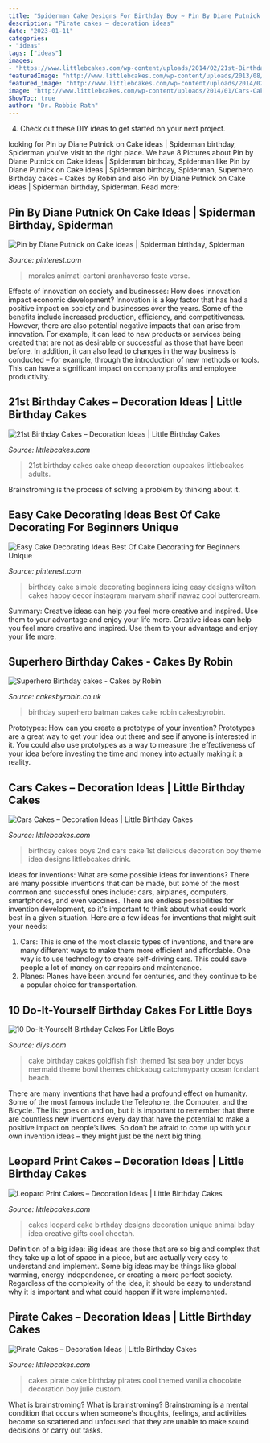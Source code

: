 ```yaml
---
title: "Spiderman Cake Designs For Birthday Boy ~ Pin By Diane Putnick On Cake Ideas"
description: "Pirate cakes – decoration ideas"
date: "2023-01-11"
categories:
- "ideas"
tags: ["ideas"]
images:
- "https://www.littlebcakes.com/wp-content/uploads/2014/02/21st-Birthday-Cake-Images.jpg"
featuredImage: "http://www.littlebcakes.com/wp-content/uploads/2013/08/Pirate-Cake.jpg"
featured_image: "http://www.littlebcakes.com/wp-content/uploads/2014/02/Leopard-Print-Cake-Ideas-767x1024.jpg"
image: "http://www.littlebcakes.com/wp-content/uploads/2014/01/Cars-Cake-Ideas.jpg"
ShowToc: true
author: "Dr. Robbie Rath"
---
```



4. Check out these DIY ideas to get started on your next project.

	

		
looking for Pin by Diane Putnick on Cake ideas | Spiderman birthday, Spiderman you've visit to the right place. We have 8 Pictures about Pin by Diane Putnick on Cake ideas | Spiderman birthday, Spiderman like Pin by Diane Putnick on Cake ideas | Spiderman birthday, Spiderman, Superhero Birthday cakes - Cakes by Robin and also Pin by Diane Putnick on Cake ideas | Spiderman birthday, Spiderman. Read more:
		
    
## Pin By Diane Putnick On Cake Ideas | Spiderman Birthday, Spiderman

<img loading=lazy src="https://i.pinimg.com/736x/a7/ed/c7/a7edc7051fdbda74be663796f54f7742.jpg" onerror="this.onerror=null;this.src='https://tse3.mm.bing.net/th?id=OIP.dwTMYiZcGZ2QYgFHbx58HQHaJ3&amp;pid=15.1';" alt="Pin by Diane Putnick on Cake ideas | Spiderman birthday, Spiderman">

_Source: pinterest.com_

>morales animati cartoni aranhaverso feste verse. 

	

Effects of innovation on society and businesses: How does innovation impact economic development?
Innovation is a key factor that has had a positive impact on society and businesses over the years. Some of the benefits include increased production, efficiency, and competitiveness. However, there are also potential negative impacts that can arise from innovation. For example, it can lead to new products or services being created that are not as desirable or successful as those that have been before. In addition, it can also lead to changes in the way business is conducted – for example, through the introduction of new methods or tools. This can have a significant impact on company profits and employee productivity.

    
## 21st Birthday Cakes – Decoration Ideas | Little Birthday Cakes

<img loading=lazy src="https://www.littlebcakes.com/wp-content/uploads/2014/02/21st-Birthday-Cake-Images.jpg" onerror="this.onerror=null;this.src='https://tse3.mm.bing.net/th?id=OIP.-AMWZX2gyPz_UG0hgZ_LWwHaJ4&amp;pid=15.1';" alt="21st Birthday Cakes – Decoration Ideas | Little Birthday Cakes">

_Source: littlebcakes.com_

>21st birthday cakes cake cheap decoration cupcakes littlebcakes adults. 

	

Brainstroming is the process of solving a problem by thinking about it.

    
## Easy Cake Decorating Ideas Best Of Cake Decorating For Beginners Unique

<img loading=lazy src="https://i.pinimg.com/736x/61/d4/0e/61d40ee1a2a11080618f5cc030e173ed.jpg" onerror="this.onerror=null;this.src='https://tse4.mm.bing.net/th?id=OIP.XTTphF9htfcCsslhqCleKgHaHa&amp;pid=15.1';" alt="Easy Cake Decorating Ideas Best Of Cake Decorating for Beginners Unique">

_Source: pinterest.com_

>birthday cake simple decorating beginners icing easy designs wilton cakes happy decor instagram maryam sharif nawaz cool buttercream. 

	

Summary: Creative ideas can help you feel more creative and inspired. Use them to your advantage and enjoy your life more.
Creative ideas can help you feel more creative and inspired. Use them to your advantage and enjoy your life more.

    
## Superhero Birthday Cakes - Cakes By Robin

<img loading=lazy src="https://www.cakesbyrobin.co.uk/assets/photo-119-e1431935718979.jpg" onerror="this.onerror=null;this.src='https://tse3.mm.bing.net/th?id=OIP.cQiMREifEranU3XlXxp1ngHaJ4&amp;pid=15.1';" alt="Superhero Birthday cakes - Cakes by Robin">

_Source: cakesbyrobin.co.uk_

>birthday superhero batman cakes cake robin cakesbyrobin. 

	

Prototypes: How can you create a prototype of your invention?
Prototypes are a great way to get your idea out there and see if anyone is interested in it. You could also use prototypes as a way to measure the effectiveness of your idea before investing the time and money into actually making it a reality.

    
## Cars Cakes – Decoration Ideas | Little Birthday Cakes

<img loading=lazy src="http://www.littlebcakes.com/wp-content/uploads/2014/01/Cars-Cake-Ideas.jpg" onerror="this.onerror=null;this.src='https://tse2.mm.bing.net/th?id=OIP.MXicY6zMdhYXh1P5U8Kk5gHaJ3&amp;pid=15.1';" alt="Cars Cakes – Decoration Ideas | Little Birthday Cakes">

_Source: littlebcakes.com_

>birthday cakes boys 2nd cars cake 1st delicious decoration boy theme idea designs littlebcakes drink. 

	

Ideas for inventions: What are some possible ideas for inventions?
There are many possible inventions that can be made, but some of the most common and successful ones include: cars, airplanes, computers, smartphones, and even vaccines. There are endless possibilities for invention development, so it's important to think about what could work best in a given situation. Here are a few ideas for inventions that might suit your needs: 
1. Cars: This is one of the most classic types of inventions, and there are many different ways to make them more efficient and affordable. One way is to use technology to create self-driving cars. This could save people a lot of money on car repairs and maintenance. 
2. Planes: Planes have been around for centuries, and they continue to be a popular choice for transportation.

    
## 10 Do-It-Yourself Birthday Cakes For Little Boys

<img loading=lazy src="http://cdn.diys.com/wp-content/uploads/2015/06/Goldfish-Themes.jpg" onerror="this.onerror=null;this.src='https://tse2.mm.bing.net/th?id=OIP.1oSFwlmA2f7ug5ctscW2vwHaKz&amp;pid=15.1';" alt="10 Do-It-Yourself Birthday Cakes For Little Boys">

_Source: diys.com_

>cake birthday cakes goldfish fish themed 1st sea boy under boys mermaid theme bowl themes chickabug catchmyparty ocean fondant beach. 

	

There are many inventions that have had a profound effect on humanity. Some of the most famous include the Telephone, the Computer, and the Bicycle. The list goes on and on, but it is important to remember that there are countless new inventions every day that have the potential to make a positive impact on people’s lives. So don’t be afraid to come up with your own invention ideas – they might just be the next big thing.

    
## Leopard Print Cakes – Decoration Ideas | Little Birthday Cakes

<img loading=lazy src="http://www.littlebcakes.com/wp-content/uploads/2014/02/Leopard-Print-Cake-Ideas-767x1024.jpg" onerror="this.onerror=null;this.src='https://tse2.mm.bing.net/th?id=OIP.JIJIzbMKTlB4tiGHmdJIBQHaJ4&amp;pid=15.1';" alt="Leopard Print Cakes – Decoration Ideas | Little Birthday Cakes">

_Source: littlebcakes.com_

>cakes leopard cake birthday designs decoration unique animal bday idea creative gifts cool cheetah. 

	

Definition of a big idea:
Big ideas are those that are so big and complex that they take up a lot of space in a piece, but are actually very easy to understand and implement. Some big ideas may be things like global warming, energy independence, or creating a more perfect society. Regardless of the complexity of the idea, it should be easy to understand why it is important and what could happen if it were implemented.

    
## Pirate Cakes – Decoration Ideas | Little Birthday Cakes

<img loading=lazy src="http://www.littlebcakes.com/wp-content/uploads/2013/08/Pirate-Cake.jpg" onerror="this.onerror=null;this.src='https://tse2.mm.bing.net/th?id=OIP.R3Y5PYGv4gTqSeNIEjy6xQHaKt&amp;pid=15.1';" alt="Pirate Cakes – Decoration Ideas | Little Birthday Cakes">

_Source: littlebcakes.com_

>cakes pirate cake birthday pirates cool themed vanilla chocolate decoration boy julie custom. 

	

What is brainstroming?
What is brainstroming? Brainstroming is a mental condition that occurs when someone's thoughts, feelings, and activities become so scattered and unfocused that they are unable to make sound decisions or carry out tasks.

